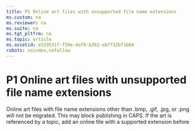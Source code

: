 ```yaml
---
title: P1 Online art files with unsupported file name extensions
ms.custom: na
ms.reviewer: na
ms.suite: na
ms.tgt_pltfrm: na
ms.topic: article
ms.assetid: e329531f-f59e-4af9-b262-ab7732bf1b04
robots: noindex,nofollow
---
```

# P1 Online art files with unsupported file name extensions
Online art files with file name extensions other than .bmp, .gif, .jpg, or .png will not be migrated. This may block publishing in CAPS. If the art is referenced by a topic, add an online file with a supported extension before 